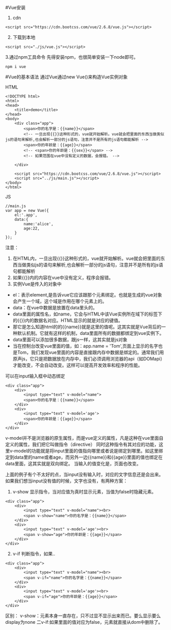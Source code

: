 #Vue安装
1.  cdn
```
<script src="https://cdn.bootcss.com/vue/2.6.8/vue.js"></script>
```
2. 下载到本地 
```
<script src="./js/vue.js"></script>
```
3.通过npm工具命令
先得安装npm，也很简单安装一下node即可。
```
npm i vue
```
#Vue的基本语法
 通过Vue通过new Vue()来构造Vue实例对象

HTML
```
<!DOCTYPE html>
<html>
<head>
	<title>demo</title>
</head>
<body>
	<div class="app">
		<span>你的名字是：{{name}}</span>
		<!-- 一旦出现{{}}这种形式的，vue就开始解析。vue就会把里面的东西当做类似js的语句来解析,也会解析一部分的js语句，注意并不是所有的js语句都能解析 -->
		<span>你的年龄是：{{age}}</span>
		<!-- <span>你的年龄是：{{sex}}</span> -->
		<!-- 如果范围在vue中没有定义的数据，会报错。 -->
		
	</div>
	
	<script src="https://cdn.bootcss.com/vue/2.6.8/vue.js"></script>
	<script src="../js/main.js"></script>
</body>
</html>
```
JS
```
//main.js
var app = new Vue({
	el:'.app',
	data:{
		name:'alice',
		age:22,
	}
});
```
注意：
1. 在HTML内，一旦出现{{}}这种形式的，vue就开始解析。vue就会把里面的东西当做类似js的语句来解析,也会解析一部分的js语句，注意并不是所有的js语句都能解析
2. 如果{{}}内的内容在vue中没有定义，程序会报错。 
3. 实例Vue是传入的对象中
-  el：表示element,是告诉vue它应该跟那个元素绑定。也就是生成的vue对象会产生一个域，这个域是作用在哪个元素上的。
- data：在vue中数据是放置在data里头的。
- data里面的属性名，如name，它会与HTML中该Vue实例所在域下的标签下的{{}}内的数据名对应。HTML显示的就是对应的键值。
- 那它是怎么知道html的的{{name}}就是这里的值呢。这其实就是Vue背后的一种默认机制。它就有这样的机制，data里面所有的数据都绑定到vue实例下。
- data里面可以添加很多数据，跟js一样，这其实就是js对象
- 当在控制台改变vue里面的值，如：app.name = 'Tom',页面上显示的名字也是Tom，我们发现vue里面的内容是直接跟内存中数据是绑定的。通常我们用原声js，它只是把数据放在内存中，我们必须调用浏览器的api（如DOMapi）才能改变，不会自动改变。这样可以提高开发效率和程序的性能。


可以在input输入框中动态绑定
```
<div class="app">
	<div>
		<input type="text" v-model="name">
		<span>你的名字是：{{name}}</span>
	</div>
	<div>
		<input type="text" v-model='age'>
		<span>你的年龄是：{{age}}</span>
	</div>
</div>
```
v-model并不是浏览器的原生属性，而是vue定义的属性，凡是这种在vue里面自定义的属性，我们把它叫做指令（directive）
同时这种指令有其对应的功能，这里v-model的功能就是将input里面的值指向哪里或者说是绑定到哪里。如这里绑定到data里的name或者age，而另外一边{{name}}和{{age}}里面的值也绑定在data里面，这其实就是双向绑定。 当输入的值变化是，页面也改变。

上面的例子有个不太好的点，当input没有输入时，对应的文字信息还是会出来。如果我们想当input没有值的时候，文字也没有，有两种方案：
1. v-show
显示指令，当对应值为真时显示元素，当值为false时隐藏元素。
```
<div class="app">
	<div>
		<input type="text" v-model="name"><br>
		<span v-show="name">你的名字是：{{name}}</span>
	</div>
	<div>
		<input type="text" v-model='age'><br>
		<span v-show="age">你的年龄是：{{age}}</span>
	</div>
</div>
```
2. v-if
判断指令，如果..
```
<div class="app">
	<div>
		<input type="text" v-model="name"><br>
		<span v-if="name">你的名字是：{{name}}</span>
	</div>
	<div>
		<input type="text" v-model='age'><br>
		<span v-if="age">你的年龄是：{{age}}</span>
	</div>
</div>
```
区别：
v-show：元素本身一直存在，只不过显不显示出来而已。要么显示要么display为none
二v-if:如果里面的值对应为false，元素就直接从dom中删除了。

